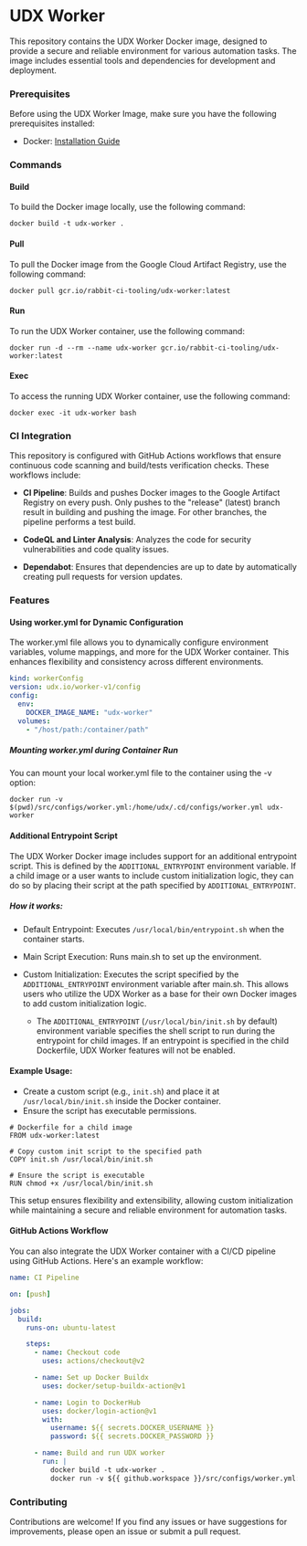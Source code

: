 # UDX Worker

This repository contains the UDX Worker Docker image, designed to provide a secure and reliable environment for various automation tasks. The image includes essential tools and dependencies for development and deployment.

### Prerequisites

Before using the UDX Worker Image, make sure you have the following prerequisites installed:

- Docker: [Installation Guide](https://docs.docker.com/get-docker/)

### Commands

#### Build

To build the Docker image locally, use the following command:

```shell
docker build -t udx-worker .
```

#### Pull

To pull the Docker image from the Google Cloud Artifact Registry, use the following command:

```shell
docker pull gcr.io/rabbit-ci-tooling/udx-worker:latest
```

#### Run

To run the UDX Worker container, use the following command:

```shell
docker run -d --rm --name udx-worker gcr.io/rabbit-ci-tooling/udx-worker:latest
```

#### Exec

To access the running UDX Worker container, use the following command:

```shell
docker exec -it udx-worker bash
```

### CI Integration

This repository is configured with GitHub Actions workflows that ensure continuous code scanning and build/tests verification checks. These workflows include:

- **CI Pipeline**: Builds and pushes Docker images to the Google Artifact Registry on every push. Only pushes to the "release" (latest) branch result in building and pushing the image. For other branches, the pipeline performs a test build.

- **CodeQL and Linter Analysis**: Analyzes the code for security vulnerabilities and code quality issues.

- **Dependabot**: Ensures that dependencies are up to date by automatically creating pull requests for version updates.

### Features

#### Using worker.yml for Dynamic Configuration

The worker.yml file allows you to dynamically configure environment variables, volume mappings, and more for the UDX Worker container. This enhances flexibility and consistency across different environments.

```yaml
kind: workerConfig
version: udx.io/worker-v1/config
config:
  env:
    DOCKER_IMAGE_NAME: "udx-worker"
  volumes:
    - "/host/path:/container/path"
```

##### Mounting worker.yml during Container Run

You can mount your local worker.yml file to the container using the -v option:

```shell
docker run -v $(pwd)/src/configs/worker.yml:/home/udx/.cd/configs/worker.yml udx-worker
```

#### Additional Entrypoint Script

The UDX Worker Docker image includes support for an additional entrypoint script. This is defined by the `ADDITIONAL_ENTRYPOINT` environment variable. If a child image or a user wants to include custom initialization logic, they can do so by placing their script at the path specified by `ADDITIONAL_ENTRYPOINT`.

##### How it works:

- Default Entrypoint: Executes `/usr/local/bin/entrypoint.sh` when the container starts.

- Main Script Execution: Runs main.sh to set up the environment.

- Custom Initialization: Executes the script specified by the `ADDITIONAL_ENTRYPOINT` environment variable after main.sh. This allows users who utilize the UDX Worker as a base for their own Docker images to add custom initialization logic.
  - The `ADDITIONAL_ENTRYPOINT` (`/usr/local/bin/init.sh` by default) environment variable specifies the shell script to run during the entrypoint for child images. If an entrypoint is specified in the child Dockerfile, UDX Worker features will not be enabled.

#### Example Usage:

- Create a custom script (e.g., `init.sh`) and place it at `/usr/local/bin/init.sh` inside the Docker container.
- Ensure the script has executable permissions.

```shell
# Dockerfile for a child image
FROM udx-worker:latest

# Copy custom init script to the specified path
COPY init.sh /usr/local/bin/init.sh

# Ensure the script is executable
RUN chmod +x /usr/local/bin/init.sh
```

This setup ensures flexibility and extensibility, allowing custom initialization while maintaining a secure and reliable environment for automation tasks.

#### GitHub Actions Workflow

You can also integrate the UDX Worker container with a CI/CD pipeline using GitHub Actions. Here's an example workflow:

```yaml
name: CI Pipeline

on: [push]

jobs:
  build:
    runs-on: ubuntu-latest

    steps:
      - name: Checkout code
        uses: actions/checkout@v2

      - name: Set up Docker Buildx
        uses: docker/setup-buildx-action@v1

      - name: Login to DockerHub
        uses: docker/login-action@v1
        with:
          username: ${{ secrets.DOCKER_USERNAME }}
          password: ${{ secrets.DOCKER_PASSWORD }}

      - name: Build and run UDX worker
        run: |
          docker build -t udx-worker .
          docker run -v ${{ github.workspace }}/src/configs/worker.yml:/home/udx/.cd/configs/worker.yml udx-worker
```

### Contributing

Contributions are welcome! If you find any issues or have suggestions for improvements, please open an issue or submit a pull request.
